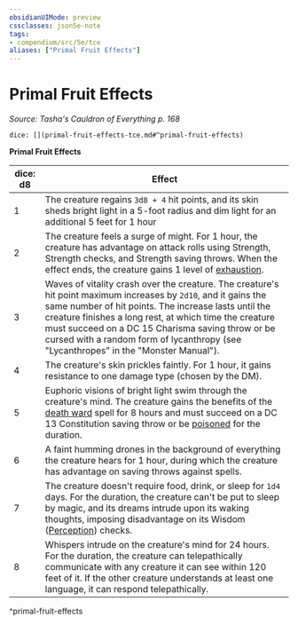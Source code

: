 ```yaml
---
obsidianUIMode: preview
cssclasses: json5e-note
tags:
- compendium/src/5e/tce
aliases: ["Primal Fruit Effects"]
---
```

# Primal Fruit Effects
*Source: Tasha's Cauldron of Everything p. 168* 

`dice: [](primal-fruit-effects-tce.md#^primal-fruit-effects)`

**Primal Fruit Effects**

| dice: d8 | Effect |
|----------|--------|
| 1 | The creature regains `3d8 + 4` hit points, and its skin sheds bright light in a 5-foot radius and dim light for an additional 5 feet for 1 hour |
| 2 | The creature feels a surge of might. For 1 hour, the creature has advantage on attack rolls using Strength, Strength checks, and Strength saving throws. When the effect ends, the creature gains 1 level of [exhaustion](rules/conditions.md#exhaustion). |
| 3 | Waves of vitality crash over the creature. The creature's hit point maximum increases by `2d10`, and it gains the same number of hit points. The increase lasts until the creature finishes a long rest, at which time the creature must succeed on a DC 15 Charisma saving throw or be cursed with a random form of lycanthropy (see "Lycanthropes" in the "Monster Manual"). |
| 4 | The creature's skin prickles faintly. For 1 hour, it gains resistance to one damage type (chosen by the DM). |
| 5 | Euphoric visions of bright light swim through the creature's mind. The creature gains the benefits of the [death ward](compendium/spells/death-ward.md) spell for 8 hours and must succeed on a DC 13 Constitution saving throw or be [poisoned](rules/conditions.md#poisoned) for the duration. |
| 6 | A faint humming drones in the background of everything the creature hears for 1 hour, during which the creature has advantage on saving throws against spells. |
| 7 | The creature doesn't require food, drink, or sleep for `1d4` days. For the duration, the creature can't be put to sleep by magic, and its dreams intrude upon its waking thoughts, imposing disadvantage on its Wisdom ([Perception](rules/skills.md#Perception)) checks. |
| 8 | Whispers intrude on the creature's mind for 24 hours. For the duration, the creature can telepathically communicate with any creature it can see within 120 feet of it. If the other creature understands at least one language, it can respond telepathically. |
^primal-fruit-effects